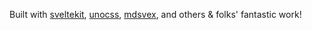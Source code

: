 Built with [sveltekit](https://kit.svelte.dev/), [unocss](https://unocss.dev/), [mdsvex](https://mdsvex.com/), and others & folks' fantastic work!

